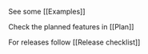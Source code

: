 See some [[Examples]]

Check the planned features in [[Plan]]

For releases follow [[Release checklist]]
